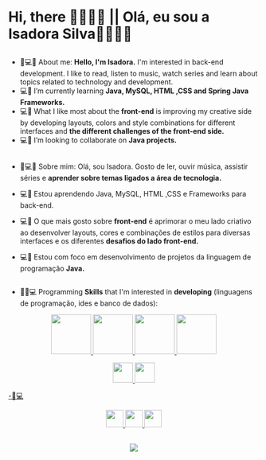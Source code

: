 ### <h1> Hi, there 👩🏽‍💻👋   ||  Olá, eu sou a Isadora Silva👩🏽‍💻👋</h1>


##
-  📌💻📝 About me: 
         <strong>Hello, I'm Isadora.</strong> I'm interested in back-end development.
         I like to read, listen to music, watch series and learn about topics related to technology and development.
  -  💻📝 I’m currently learning <strong>Java, MySQL, HTML ,CSS and Spring Java Frameworks.</strong>
   -  💻📝 What I like most about the <strong>front-end</strong> is improving my creative side by developing layouts, colors and style combinations for different interfaces and <strong>the different challenges of the front-end side.</strong>
  -  💻📝 I’m looking to collaborate on <strong>Java projects.</strong>

  
## 
-  📌💻📝 Sobre mim: 
          Olá, sou Isadora. 
          Gosto de ler, ouvir música, assistir séries e <strong>aprender sobre temas ligados a área de tecnologia.</strong>
  -  💻📝 Estou aprendendo Java, MySQL, HTML ,CSS  e Frameworks para back-end.
  
  - 💻📝 O que mais gosto sobre <strong>front-end</strong> é aprimorar o meu lado criativo ao desenvolver layouts, cores e combinações de estilos para diversas interfaces e os diferentes <strong>desafios do lado front-end.</strong>
  -  💻📝 Estou com foco em desenvolvimento de projetos da linguagem de programação <strong>Java.</strong>

##
-  📌📝💻 Programming <strong>Skills</strong> that I'm interested in <strong>developing</strong>  (linguagens de programação, ides e banco de dados):
         

 <p>
<div align="center">
  <a href="https://https://github.com/irsdora">     
<img height="80em" src="https://img.shields.io/badge/Java-ED8B00?style=for-the-badge&logo=java&logoColor=white"/>
<img height="80em" src="https://img.shields.io/badge/HTML5-E34F26?style=for-the-badge&logo=html5&logoColor=white"/>
<img height="80em" src="https://img.shields.io/badge/CSS3-1572B6?style=for-the-badge&logo=css3&logoColor=white"/>
<img height="80em" src="https://img.shields.io/badge/Java-ED8B00?style=for-the-badge&logo=java&logoColor=white"/>
<p>
<img height="40em" src="https://img.shields.io/badge/MySQL-00000F?style=for-the-badge&logo=mysql&logoColor=white"/>
<img height="40em" src="https://img.shields.io/badge/Spring-6DB33F?style=for-the-badge&logo=spring&logoColor=white"/>
</div>

-📝💻 
<div align="center">
<img height="35em" src="https://img.shields.io/badge/Eclipse-2C2255?style=for-the-badge&logo=eclipse&logoColor=white"/>
<img height="35em" src="https://img.shields.io/badge/Visual_Studio_Code-0078D4?style=for-the-badge&logo=visual%20studio%20code&logoColor=white"/>
<img height="35em" src="https://img.shields.io/badge/sublime_text-%23575757.svg?&style=for-the-badge&logo=sublime-text&logoColor=important"/>
</div>

##
<div align="center">
<a href="https://github.com/irsdora/irsdora" target="_blank"><img src="https://img.shields.io/badge/GitHub-100000?style=for-the-badge&logo=github&logoColor=white" target="_blank"></a>
</div>
